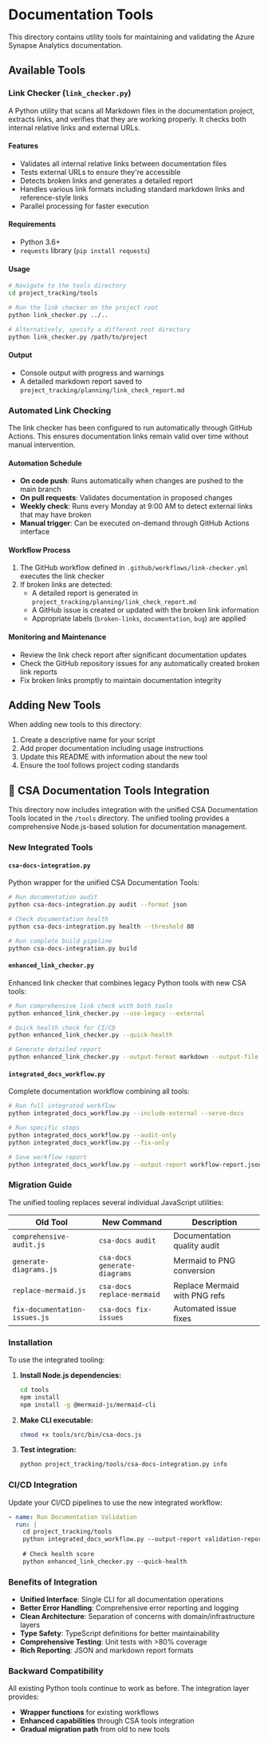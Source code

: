 # Documentation Tools

This directory contains utility tools for maintaining and validating the Azure Synapse Analytics documentation.

## Available Tools

### Link Checker (`link_checker.py`)

A Python utility that scans all Markdown files in the documentation project, extracts links, and verifies that they are working properly. It checks both internal relative links and external URLs.

#### Features

- Validates all internal relative links between documentation files
- Tests external URLs to ensure they're accessible
- Detects broken links and generates a detailed report
- Handles various link formats including standard markdown links and reference-style links
- Parallel processing for faster execution


#### Requirements

- Python 3.6+
- `requests` library (`pip install requests`)


#### Usage

```bash
# Navigate to the tools directory
cd project_tracking/tools

# Run the link checker on the project root
python link_checker.py ../..

# Alternatively, specify a different root directory
python link_checker.py /path/to/project
```


#### Output

- Console output with progress and warnings
- A detailed markdown report saved to `project_tracking/planning/link_check_report.md`

### Automated Link Checking

The link checker has been configured to run automatically through GitHub Actions. This ensures documentation links remain valid over time without manual intervention.

#### Automation Schedule

- **On code push**: Runs automatically when changes are pushed to the main branch
- **On pull requests**: Validates documentation in proposed changes
- **Weekly check**: Runs every Monday at 9:00 AM to detect external links that may have broken
- **Manual trigger**: Can be executed on-demand through GitHub Actions interface


#### Workflow Process

1. The GitHub workflow defined in `.github/workflows/link-checker.yml` executes the link checker
2. If broken links are detected:
   - A detailed report is generated in `project_tracking/planning/link_check_report.md`
   - A GitHub issue is created or updated with the broken link information
   - Appropriate labels (`broken-links`, `documentation`, `bug`) are applied


#### Monitoring and Maintenance

- Review the link check report after significant documentation updates
- Check the GitHub repository issues for any automatically created broken link reports
- Fix broken links promptly to maintain documentation integrity

## Adding New Tools

When adding new tools to this directory:

1. Create a descriptive name for your script
2. Add proper documentation including usage instructions
3. Update this README with information about the new tool
4. Ensure the tool follows project coding standards

## 🔗 CSA Documentation Tools Integration

This directory now includes integration with the unified CSA Documentation Tools located in the `/tools` directory. The unified tooling provides a comprehensive Node.js-based solution for documentation management.

### New Integrated Tools

#### `csa-docs-integration.py`
Python wrapper for the unified CSA Documentation Tools:
```bash
# Run documentation audit
python csa-docs-integration.py audit --format json

# Check documentation health
python csa-docs-integration.py health --threshold 80

# Run complete build pipeline
python csa-docs-integration.py build
```

#### `enhanced_link_checker.py`
Enhanced link checker that combines legacy Python tools with new CSA tools:
```bash
# Run comprehensive link check with both tools
python enhanced_link_checker.py --use-legacy --external

# Quick health check for CI/CD
python enhanced_link_checker.py --quick-health

# Generate detailed report
python enhanced_link_checker.py --output-format markdown --output-file report.md
```

#### `integrated_docs_workflow.py`
Complete documentation workflow combining all tools:
```bash
# Run full integrated workflow
python integrated_docs_workflow.py --include-external --serve-docs

# Run specific steps
python integrated_docs_workflow.py --audit-only
python integrated_docs_workflow.py --fix-only

# Save workflow report
python integrated_docs_workflow.py --output-report workflow-report.json
```

### Migration Guide

The unified tooling replaces several individual JavaScript utilities:

| Old Tool | New Command | Description |
|----------|-------------|-------------|
| `comprehensive-audit.js` | `csa-docs audit` | Documentation quality audit |
| `generate-diagrams.js` | `csa-docs generate-diagrams` | Mermaid to PNG conversion |
| `replace-mermaid.js` | `csa-docs replace-mermaid` | Replace Mermaid with PNG refs |
| `fix-documentation-issues.js` | `csa-docs fix-issues` | Automated issue fixes |

### Installation

To use the integrated tooling:

1. **Install Node.js dependencies:**
   ```bash
   cd tools
   npm install
   npm install -g @mermaid-js/mermaid-cli
   ```

2. **Make CLI executable:**
   ```bash
   chmod +x tools/src/bin/csa-docs.js
   ```

3. **Test integration:**
   ```bash
   python project_tracking/tools/csa-docs-integration.py info
   ```

### CI/CD Integration

Update your CI/CD pipelines to use the new integrated workflow:

```yaml
- name: Run Documentation Validation
  run: |
    cd project_tracking/tools
    python integrated_docs_workflow.py --output-report validation-report.json
    
    # Check health score
    python enhanced_link_checker.py --quick-health
```

### Benefits of Integration

- **Unified Interface**: Single CLI for all documentation operations
- **Better Error Handling**: Comprehensive error reporting and logging
- **Clean Architecture**: Separation of concerns with domain/infrastructure layers
- **Type Safety**: TypeScript definitions for better maintainability
- **Comprehensive Testing**: Unit tests with >80% coverage
- **Rich Reporting**: JSON and markdown report formats

### Backward Compatibility

All existing Python tools continue to work as before. The integration layer provides:
- **Wrapper functions** for existing workflows
- **Enhanced capabilities** through CSA tools integration
- **Gradual migration path** from old to new tools

